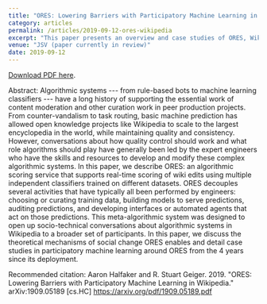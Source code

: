 ```yaml
---
title: "ORES: Lowering Barriers with Participatory Machine Learning in Wikipedia"
category: articles
permalink: /articles/2019-09-12-ores-wikipedia
excerpt: "This paper presents an overview and case studies of ORES, Wikipedia's real-time machine learning as a service platform, which is designed in line with Wikipedia's values of open participation, decentralization, and continual iteration. ORES decouples and reduces incidental complexity around several aspects of applying machine learning in a user-generated content platform, including curating training data sets, building models to serve predictions, auditing predictions, and developing interfaces or automated agents that act on those predictions."
venue: "JSV (paper currently in review)"
date: 2019-09-12
---
```


<a href="https://github.com/staeiou/ores-paper-latex/raw/master/halfaker2019ores.pdf">Download PDF here</a>.

Abstract: Algorithmic systems --- from rule-based bots to machine learning classifiers --- have a long history of supporting the essential work of content moderation and other curation work in peer production projects.  From counter-vandalism to task routing, basic machine prediction has allowed open knowledge projects like Wikipedia to scale to the largest encyclopedia in the world, while maintaining quality and consistency.  However, conversations about how quality control should work and what role algorithms should play have generally been led by the expert engineers who have the skills and resources to develop and modify these complex algorithmic systems. In this paper, we describe ORES: an algorithmic scoring service that supports real-time scoring of wiki edits using multiple independent classifiers trained on different datasets. ORES decouples several activities that have typically all been performed by engineers: choosing or curating training data, building models to serve predictions, auditing predictions, and developing interfaces or automated agents that act on those predictions. This meta-algorithmic system was designed to open up socio-technical conversations about algorithmic systems in Wikipedia to a broader set of participants.  In this paper, we discuss the theoretical mechanisms of social change ORES enables and detail case studies in participatory machine learning around ORES from the 4 years since its deployment.


Recommended citation: Aaron Halfaker and R. Stuart Geiger. 2019. "ORES: Lowering Barriers with
Participatory Machine Learning in Wikipedia."	arXiv:1909.05189 [cs.HC] https://arxiv.org/pdf/1909.05189.pdf
